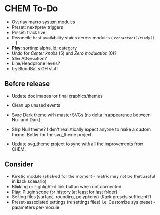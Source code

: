 # CHEM To-Do

- Overlay macro system modules
- Preset: next/prev triggers
- Preset: track live
- Reconcile host availability states across modules ( `connected()`/`ready()` ...)
- **Play**: sorting: alpha, id, category
- Undo for _Center knobs_ (5) and _Zero modulation_ (0)?
- Slim Attenuation?
- Line/Headphone levels?
- try BloodBat's GH stuff

## Before release

- Update doc images for final graphics/themes

- Clean up unused events

- Sync Dark theme with master SVGs (no delta in appearance between Null and Dark)

- Ship Null theme? I don't realistically expect anyone to make a custom theme.
  Better for the svg_theme project.

- Update svg_theme project to sync with all the improvements from CHEM.

## Consider

- Kinetic module (shelved for the moment - matrix may not be that useful in Rack scenario)
- Blinking or highlighted link button when not connected
- Play: Plugin scope for history (at least for last folder)
- Setting files (surface, rounding, polyphony) (Rack presets sufficient?)
- Preset-associated settings (re settings files) i.e. Customize sys preset - parameters per-module
